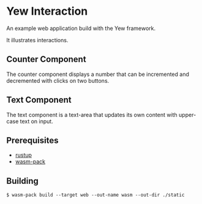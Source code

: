# Yew Interaction

An example web application build with the Yew framework.

It illustrates interactions.

## Counter Component

The counter component displays a number that can be incremented and decremented 
with clicks on two buttons.

## Text Component

The text component is a text-area that updates its own content with upper-case
text on input.

## Prerequisites

- [rustup](https://rustup.rs/)
- [wasm-pack](https://rustwasm.github.io/wasm-pack/)

## Building

    $ wasm-pack build --target web --out-name wasm --out-dir ./static